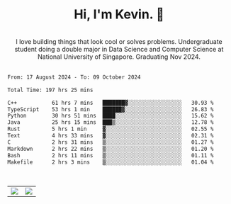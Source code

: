 <!--
**kevin-pek/kevin-pek** is a ✨ _special_ ✨ repository because its `README.md` (this file) appears on your GitHub profile.

Here are some ideas to get you started:

- 🔭 I’m currently working on ...
- 🌱 I’m currently learning ...
- 👯 I’m looking to collaborate on ...
- 🤔 I’m looking for help with ...
- 💬 Ask me about ...
- 📫 How to reach me: ...
- 😄 Pronouns: ...
- ⚡ Fun fact: ...
-->
<div align="center">
  <h1>Hi, I'm Kevin. 👋</h1>
  <br />
  I love building things that look cool or solves problems. Undergraduate student doing a double major in Data Science and Computer Science at National University of Singapore. Graduating Nov 2024.
</div>
<br />
<!--START_SECTION:waka-->

```txt
From: 17 August 2024 - To: 09 October 2024

Total Time: 197 hrs 25 mins

C++           61 hrs 7 mins   ███████▓░░░░░░░░░░░░░░░░░   30.93 %
TypeScript    53 hrs 1 min    ██████▓░░░░░░░░░░░░░░░░░░   26.83 %
Python        30 hrs 51 mins  ████░░░░░░░░░░░░░░░░░░░░░   15.62 %
Java          25 hrs 15 mins  ███▒░░░░░░░░░░░░░░░░░░░░░   12.78 %
Rust          5 hrs 1 min     ▓░░░░░░░░░░░░░░░░░░░░░░░░   02.55 %
Text          4 hrs 33 mins   ▓░░░░░░░░░░░░░░░░░░░░░░░░   02.31 %
C             2 hrs 31 mins   ▒░░░░░░░░░░░░░░░░░░░░░░░░   01.27 %
Markdown      2 hrs 22 mins   ▒░░░░░░░░░░░░░░░░░░░░░░░░   01.20 %
Bash          2 hrs 11 mins   ▒░░░░░░░░░░░░░░░░░░░░░░░░   01.11 %
Makefile      2 hrs 3 mins    ▒░░░░░░░░░░░░░░░░░░░░░░░░   01.04 %
```

<!--END_SECTION:waka-->
<br />
<table width="100%">
  <tr>
    <td align="left" width="50%">
      <img src="https://github-readme-stats-kevin-pek.vercel.app/api?username=kevin-pek&include_all_commits=true&count_private=true&theme=rose_pine" />
    </td>
    <td align="right" width="50%">
      <img src="https://github-readme-stats-kevin-pek.vercel.app/api/top-langs?username=kevin-pek&langs_count=10&hide_progress=true&theme=rose_pine" />
    </td>
  </tr>
</table>
